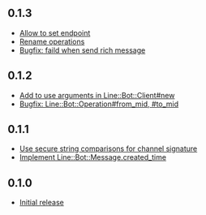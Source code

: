 0.1.3
-----
* [Allow to set endpoint](https://github.com/line/line-bot-sdk-ruby/pull/15)
* [Rename operations](https://github.com/line/line-bot-sdk-ruby/pull/14)
* [Bugfix: faild when send rich message](https://github.com/line/line-bot-sdk-ruby/pull/11)

0.1.2
-----
* [Add to use arguments in Line::Bot::Client#new](https://github.com/line/line-bot-sdk-ruby/pull/7)
* [Bugfix: Line::Bot::Operation#from_mid, #to_mid](https://github.com/line/line-bot-sdk-ruby/pull/6)

0.1.1
-----
* [Use secure string comparisons for channel signature](https://github.com/line/line-bot-sdk-ruby/pull/2)
* [Implement Line::Bot::Message.created_time](https://github.com/line/line-bot-sdk-ruby/pull/3)

0.1.0
-----
* [Initial release](https://github.com/line/line-bot-sdk-ruby/commit/a91d8701db2127f7e0a701245391e3c38d08a35e)
